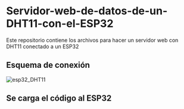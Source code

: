 # Servidor-web-de-datos-de-un-DHT11-con-el-ESP32
Este repositorio contiene los archivos para hacer un servidor web con DHT11 conectado a un ESP32

## Esquema de conexión

![esp32_DHT11](https://github.com/raymundosoto/Servidor-web-de-datos-de-un-DHT11-con-el-ESP32/assets/72757419/a3ff9694-ad6c-4356-abb1-5f7c7963e2e4)

## Se carga el código al ESP32 


